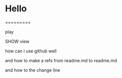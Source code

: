 # Hello
=========


play

SHOW view

how can i use github well

and how to make a refs from readme.md to readme.md

and how to the change line
